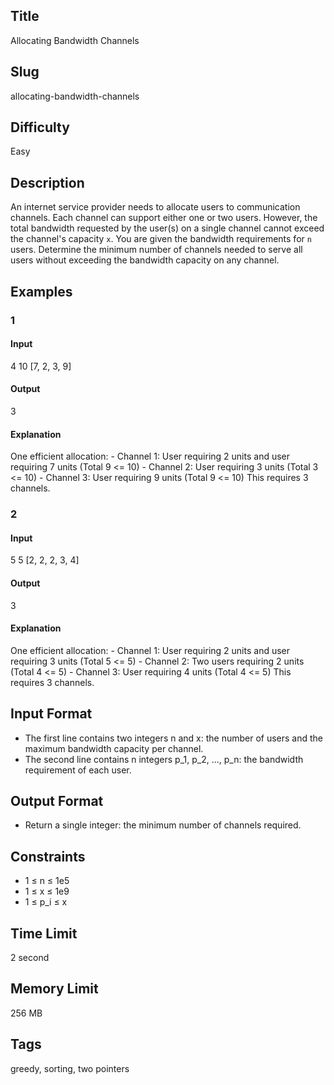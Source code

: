 ## Title

Allocating Bandwidth Channels

## Slug

allocating-bandwidth-channels

## Difficulty

Easy

## Description

An internet service provider needs to allocate users to communication channels. Each channel can support either one or two users. However, the total bandwidth requested by the user(s) on a single channel cannot exceed the channel's capacity `x`. You are given the bandwidth requirements for `n` users. Determine the minimum number of channels needed to serve all users without exceeding the bandwidth capacity on any channel.

## Examples

### 1

#### Input

4 10
[7, 2, 3, 9]

#### Output

3

#### Explanation

One efficient allocation:
    - Channel 1: User requiring 2 units and user requiring 7 units (Total 9 <= 10)
    - Channel 2: User requiring 3 units (Total 3 <= 10)
    - Channel 3: User requiring 9 units (Total 9 <= 10)
This requires 3 channels.

### 2

#### Input

5 5
[2, 2, 2, 3, 4]

#### Output

3

#### Explanation

One efficient allocation:
    - Channel 1: User requiring 2 units and user requiring 3 units (Total 5 <= 5)
    - Channel 2: Two users requiring 2 units (Total 4 <= 5)
    - Channel 3: User requiring 4 units (Total 4 <= 5)
This requires 3 channels.

## Input Format

- The first line contains two integers n and x: the number of users and the maximum bandwidth capacity per channel.
- The second line contains n integers p_1, p_2, ..., p_n: the bandwidth requirement of each user.

## Output Format

- Return a single integer: the minimum number of channels required.

## Constraints

- 1 ≤ n ≤ 1e5
- 1 ≤ x ≤ 1e9
- 1 ≤ p_i ≤ x

## Time Limit

2 second

## Memory Limit

256 MB

## Tags

greedy, sorting, two pointers
